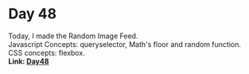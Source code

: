 # Day 48

Today, I made the Random Image Feed.<br>
Javascript Concepts: queryselector, Math's floor and random function.<br>
CSS concepts: flexbox.<br>
**Link: [Day48](https://rushigoswami.github.io/50-Days-of-Javascript/day48)**